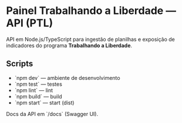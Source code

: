 # Painel Trabalhando a Liberdade — API (PTL)

API em Node.js/TypeScript para ingestão de planilhas e exposição de indicadores do programa **Trabalhando a Liberdade**.

## Scripts
- \`npm dev\` — ambiente de desenvolvimento
- \`npm test\` — testes
- \`npm lint\` — lint
- \`npm build\` — build
- \`npm start\` — start (dist)

Docs da API em \`/docs\` (Swagger UI).

